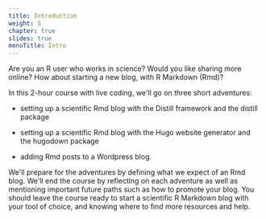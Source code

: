 ```yaml
---
title: Introduction
weight: 5
chapter: true
slides: true
menuTitle: Intro
---
```


Are you an R user who works in science? Would you like sharing more
online? How about starting a new blog, with R Markdown (Rmd)? 

In this
2-hour course with live coding, we'll go on three short adventures:

- setting up a scientific Rmd blog with the Distill framework and the
distill package

- setting up a scientific Rmd blog with the Hugo website generator and
the hugodown package

- adding Rmd posts to a Wordpress blog.

We'll prepare for the adventures by defining what we expect of an Rmd blog.
We'll end the course by reflecting on each adventure as well as
mentioning important future paths such as how to promote your blog.
You should leave the course ready to start a scientific R Markdown blog
with your tool of choice, and knowing where to find more resources and help.